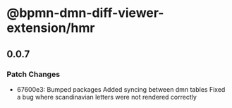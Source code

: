 # @bpmn-dmn-diff-viewer-extension/hmr

## 0.0.7

### Patch Changes

- 67600e3: Bumped packages
  Added syncing between dmn tables
  Fixed a bug where scandinavian letters were not rendered correctly
